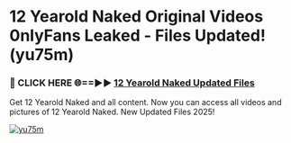 # 12 Yearold Naked Original Videos 0nlyFans Leaked - Files Updated! (yu75m)

<h3>🔴 CLICK HERE 🌐==►► <a href="https://tinyurl.com/yckcrads" rel="nofollow">12 Yearold Naked Updated Files</a></h3>

Get 12 Yearold Naked and all content. Now you can access all videos and pictures of 12 Yearold Naked. New Updated Files 2025!

[![yu75m](https://i.imgur.com/hpKpOFt.gif)](https://tinyurl.com/yckcrads)
